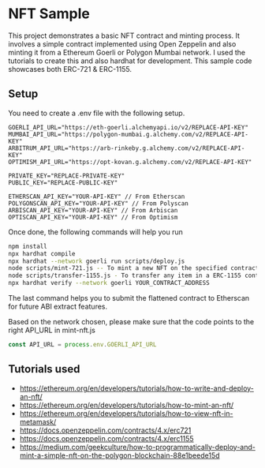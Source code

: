 # NFT Sample

This project demonstrates a basic NFT contract and minting process. It involves a simple contract implemented using Open Zeppelin and also minting it from a Ethereum Goerli or Polygon Mumbai network. I used the tutorials to create this and also hardhat for development. This sample code showcases both ERC-721 & ERC-1155.

## Setup

You need to create a .env file with the following setup.

```text
GOERLI_API_URL="https://eth-goerli.alchemyapi.io/v2/REPLACE-API-KEY"
MUMBAI_API_URL="https://polygon-mumbai.g.alchemy.com/v2/REPLACE-API-KEY"
ARBITRUM_API_URL="https://arb-rinkeby.g.alchemy.com/v2/REPLACE-API-KEY"
OPTIMISM_API_URL="https://opt-kovan.g.alchemy.com/v2/REPLACE-API-KEY"

PRIVATE_KEY="REPLACE-PRIVATE-KEY"
PUBLIC_KEY="REPLACE-PUBLIC-KEY"

ETHERSCAN_API_KEY="YOUR-API-KEY" // From Etherscan
POLYGONSCAN_API_KEY="YOUR-API-KEY" // From Polyscan
ARBISCAN_API_KEY="YOUR-API-KEY" // From Arbiscan
OPTISCAN_API_KEY="YOUR-API-KEY" // From Optimism
```

Once done, the following commands will help you run

```bash
npm install
npx hardhat compile
npx hardhat --network goerli run scripts/deploy.js
node scripts/mint-721.js -- To mint a new NFT on the specified contract
node scripts/transfer-1155.js - To transfer any item in a ERC-1155 contract
npx hardhat verify --network goerli YOUR_CONTRACT_ADDRESS
```

The last command helps you to submit the flattened contract to Etherscan for future ABI extract features.

Based on the network chosen, please make sure that the code points to the right API_URL in mint-nft.js

```js
const API_URL = process.env.GOERLI_API_URL
```

## Tutorials used

* <https://ethereum.org/en/developers/tutorials/how-to-write-and-deploy-an-nft/>
* <https://ethereum.org/en/developers/tutorials/how-to-mint-an-nft/>
* <https://ethereum.org/en/developers/tutorials/how-to-view-nft-in-metamask/>
* <https://docs.openzeppelin.com/contracts/4.x/erc721>
* <https://docs.openzeppelin.com/contracts/4.x/erc1155>
* <https://medium.com/geekculture/how-to-programmatically-deploy-and-mint-a-simple-nft-on-the-polygon-blockchain-88e1beede15d>
